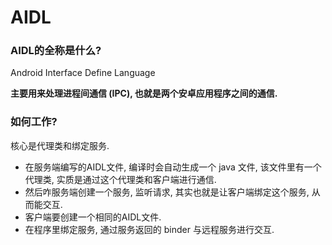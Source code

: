 # AIDL

### AIDL的全称是什么?

Android Interface Define Language

**主要用来处理进程间通信 (IPC), 也就是两个安卓应用程序之间的通信.**

### 如何工作?

核心是代理类和绑定服务. 

* 在服务端编写的AIDL文件, 编译时会自动生成一个 java 文件, 该文件里有一个代理类, 实质是通过这个代理类和客户端进行通信.
* 然后咋服务端创建一个服务, 监听请求, 其实也就是让客户端绑定这个服务, 从而能交互.
* 客户端要创建一个相同的AIDL文件.
* 在程序里绑定服务, 通过服务返回的 binder 与远程服务进行交互.





